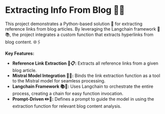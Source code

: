 # Extracting Info From Blog 📝🔗

This project demonstrates a Python-based solution 🐍 for extracting reference links from blog articles. By leveraging the Langchain framework 🔗📚, the project integrates a custom function that extracts hyperlinks from blog content. 🌐🖇️

**Key Features:**

- **Reference Link Extraction 🔗📋:** Extracts all reference links from a given blog article.
- **Mistral Model Integration 🤖🔧:** Binds the link extraction function as a tool to the Mistral model for seamless processing.
- **Langchain Framework 📚🔗:** Uses Langchain to orchestrate the entire process, creating a chain for easy function invocation.
- **Prompt-Driven ✏️💬:** Defines a prompt to guide the model in using the extraction function for relevant blog content analysis.
